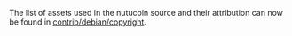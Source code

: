 The list of assets used in the nutucoin source and their attribution can now be found in [contrib/debian/copyright](../contrib/debian/copyright).

